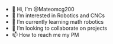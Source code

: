 - 👋 Hi, I’m @Mateomcg200
- 👀 I’m interested in Robotics and CNCs
- 🌱 I’m currently learning math robotics
- 💞️ I’m looking to collaborate on projects
- 📫 How to reach me my PM

<!---
Mateomcg200/Mateomcg200 is a ✨ special ✨ repository because its `README.md` (this file) appears on your GitHub profile.
You can click the Preview link to take a look at your changes.
--->
